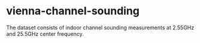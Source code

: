 # vienna-channel-sounding
The dataset consists of indoor channel sounding measurements at 2.55GHz and 25.5GHz center frequency.
